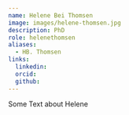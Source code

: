 ```yaml
---
name: Helene Bei Thomsen
image: images/helene-thomsen.jpg
description: PhD
role: helenethomsen
aliases:
  - HB. Thomsen
links:
  linkedin: 
  orcid: 
  github: 
---
```


Some Text about Helene
